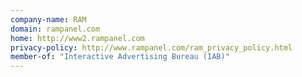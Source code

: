 ```yaml
---
company-name: RAM
domain: rampanel.com
home: http://www2.rampanel.com
privacy-policy: http://www.rampanel.com/ram_privacy_policy.html
member-of: "Interactive Advertising Bureau (IAB)"
---
```




